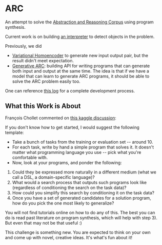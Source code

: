 # ARC
An attempt to solve the [Abstraction and Reasoning Corpus](https://github.com/fchollet/ARC) using program synthesis. 

Current work is on building [an interpreter](./GARC/interpreter.py) to detect objects in the problem.

Previously, we did

- [Variational Homoencoder](./vhe/) to generate new input output pair, but the result didn't meet expectation. 
- [Generative ARC](./GARC/): building API for writing programs that can generate both input and output at the same time. The idea is that if we have a model that can learn to generate ARC programs, it should be able to solve the ARC problem easily too. 

One can reference [this log](./log.md) for a complete development process. 



## What this Work is About

François Chollet commented on [this kaggle discussion](https://www.kaggle.com/c/abstraction-and-reasoning-challenge/discussion/130360): 

If you don't know how to get started, I would suggest the following template:

- Take a bunch of tasks from the training or evaluation set -- around 10.
- For each task, write by hand a simple program that solves it. It  doesn't matter what programming language you use -- pick what you're  comfortable with.
- Now, look at your programs, and ponder the following:

1) Could they be expressed more naturally in a different medium (what we call a DSL, a domain-specific language)?
1) What would a search process that outputs such programs look like (regardless of conditioning the search on the task data)?
1) How could you simplify this search by conditioning it on the task data?
1) Once you have a set of generated candidates for a solution program, how do you pick the one most likely to generalize?

You will not find tutorials online on how to do any of this. The best you can do is read past literature on program synthesis, which will  help with step 3). But even that may not be that useful :)

This challenge is something new. You are expected to think on your  own and come up with novel, creative ideas. It's what's fun about it!

